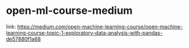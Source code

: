 # open-ml-course-medium
link: https://medium.com/open-machine-learning-course/open-machine-learning-course-topic-1-exploratory-data-analysis-with-pandas-de57880f1a68
